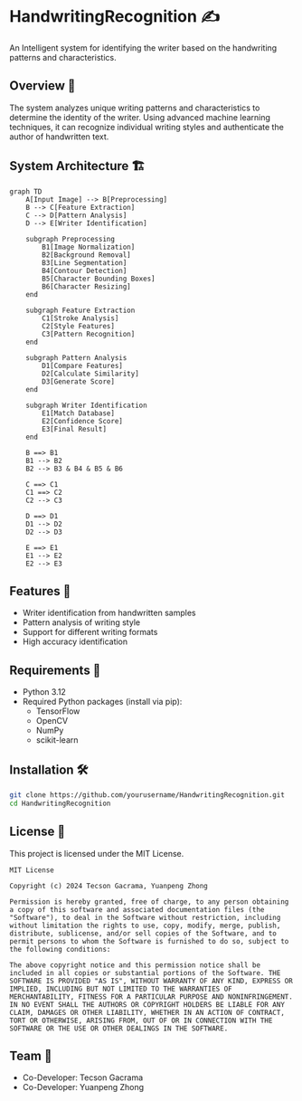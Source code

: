 # HandwritingRecognition ✍️

An Intelligent system for identifying the writer based on the handwriting patterns and characteristics.

## Overview 🎯
The system analyzes unique writing patterns and characteristics to determine the identity of the writer. Using advanced machine learning techniques, it can recognize individual writing styles and authenticate the author of handwritten text.

## System Architecture 🏗️

```mermaid
graph TD
    A[Input Image] --> B[Preprocessing]
    B --> C[Feature Extraction]
    C --> D[Pattern Analysis]
    D --> E[Writer Identification]
    
    subgraph Preprocessing
        B1[Image Normalization]
        B2[Background Removal]
        B3[Line Segmentation]
        B4[Contour Detection]
        B5[Character Bounding Boxes]
        B6[Character Resizing]
    end
    
    subgraph Feature Extraction
        C1[Stroke Analysis]
        C2[Style Features]
        C3[Pattern Recognition]
    end
    
    subgraph Pattern Analysis
        D1[Compare Features]
        D2[Calculate Similarity]
        D3[Generate Score]
    end
    
    subgraph Writer Identification
        E1[Match Database]
        E2[Confidence Score]
        E3[Final Result]
    end

    B ==> B1
    B1 --> B2
    B2 --> B3 & B4 & B5 & B6
    
    C ==> C1
    C1 ==> C2
    C2 --> C3
    
    D ==> D1
    D1 --> D2
    D2 --> D3
    
    E ==> E1
    E1 --> E2
    E2 --> E3
```
## Features 🌟
- Writer identification from handwritten samples
- Pattern analysis of writing style
- Support for different writing formats
- High accuracy identification

## Requirements 🔧
- Python 3.12
- Required Python packages (install via pip):
  - TensorFlow
  - OpenCV
  - NumPy
  - scikit-learn

## Installation 🛠️
```bash
git clone https://github.com/yourusername/HandwritingRecognition.git
cd HandwritingRecognition
```

## License 📝
This project is licensed under the MIT License.

```
MIT License

Copyright (c) 2024 Tecson Gacrama, Yuanpeng Zhong

Permission is hereby granted, free of charge, to any person obtaining a copy of this software and associated documentation files (the "Software"), to deal in the Software without restriction, including without limitation the rights to use, copy, modify, merge, publish, distribute, sublicense, and/or sell copies of the Software, and to permit persons to whom the Software is furnished to do so, subject to the following conditions:

The above copyright notice and this permission notice shall be included in all copies or substantial portions of the Software. THE SOFTWARE IS PROVIDED "AS IS", WITHOUT WARRANTY OF ANY KIND, EXPRESS OR IMPLIED, INCLUDING BUT NOT LIMITED TO THE WARRANTIES OF MERCHANTABILITY, FITNESS FOR A PARTICULAR PURPOSE AND NONINFRINGEMENT. IN NO EVENT SHALL THE AUTHORS OR COPYRIGHT HOLDERS BE LIABLE FOR ANY CLAIM, DAMAGES OR OTHER LIABILITY, WHETHER IN AN ACTION OF CONTRACT, TORT OR OTHERWISE, ARISING FROM, OUT OF OR IN CONNECTION WITH THE SOFTWARE OR THE USE OR OTHER DEALINGS IN THE SOFTWARE.
```

## Team 👥
- Co-Developer: Tecson Gacrama
- Co-Developer: Yuanpeng Zhong
